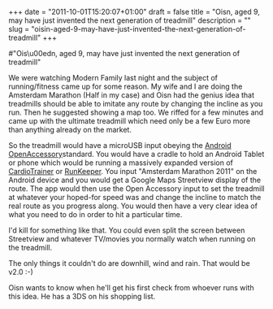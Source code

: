 +++
date = "2011-10-01T15:20:07+01:00"
draft = false
title = "Oisn, aged 9, may have just invented the next generation of treadmill"
description = ""
slug = "oisin-aged-9-may-have-just-invented-the-next-generation-of-treadmill"
+++

#"Ois\u00edn, aged 9, may have just invented the next generation of treadmill"


 We were watching Modern Family last night and the subject of running/fitness came up for some reason. My wife and I are doing the Amsterdam Marathon (Half in my case) and Oisn had the genius idea that treadmills should be able to imitate any route by changing the incline as you run. Then he suggested showing a map too. We riffed for a few minutes and came up with the ultimate treadmill which need only be a few Euro more than anything already on the market. <p /><div>So the treadmill would have a microUSB input obeying the <a href="http://developer.android.com/guide/topics/usb/adk.html">Android OpenAccessory</a>standard. You would have a cradle to hold an Android Tablet or phone which would be running a massively expanded version of <a href="http://www.worksmartlabs.com/cardiotrainer/about.php">CardioTrainer</a> or <a href="http://runkeeper.com/">RunKeeper</a>. You input &quot;Amsterdam Marathon 2011&quot; on the Android device and you would get a Google Maps Streetview display of the route. The app would then use the Open Accessory input to set the treadmill at whatever your hoped-for speed was and change the incline to match the real route as you progress along. You would then have a very clear idea of what you need to do in order to hit a particular time.</div> <p /><div>I&#39;d kill for something like that. You could even split the screen between Streetview and whatever TV/movies you normally watch when running on the treadmill.</div><p /><div>The only things it couldn&#39;t do are downhill, wind and rain. That would be v2.0 :-)</div> <p /><div>Oisn wants to know when he&#39;ll get his first check from whoever runs with this idea. He has a 3DS on his shopping list.</div>
 
